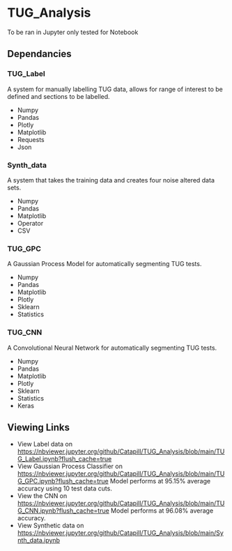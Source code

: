 # TUG_Analysis
To be ran in Jupyter only tested for Notebook
## Dependancies
### TUG_Label
A system for manually labelling TUG data, allows for range of interest to be defined and sections to be labelled.
* Numpy
* Pandas
* Plotly
* Matplotlib
* Requests
* Json
### Synth_data
A system that takes the training data and creates four noise altered data sets.
* Numpy
* Pandas
* Matplotlib
* Operator
* CSV
### TUG_GPC
A Gaussian Process Model for automatically segmenting TUG tests.
* Numpy
* Pandas
* Matplotlib
* Plotly
* Sklearn
* Statistics
### TUG_CNN
A Convolutional Neural Network for automatically segmenting TUG tests.
* Numpy
* Pandas
* Matplotlib
* Plotly
* Sklearn
* Statistics
* Keras
## Viewing Links
* View Label data on https://nbviewer.jupyter.org/github/Catapill/TUG_Analysis/blob/main/TUG_Label.ipynb?flush_cache=true
* View Gaussian Process Classifier on https://nbviewer.jupyter.org/github/Catapill/TUG_Analysis/blob/main/TUG_GPC.ipynb?flush_cache=true Model performs at 95.15% average accuracy using 10 test data cuts.
* View the CNN on https://nbviewer.jupyter.org/github/Catapill/TUG_Analysis/blob/main/TUG_CNN.ipynb?flush_cache=true Model performs at 96.08% average accuracy.
* View Synthetic data on https://nbviewer.jupyter.org/github/Catapill/TUG_Analysis/blob/main/Synth_data.ipynb
